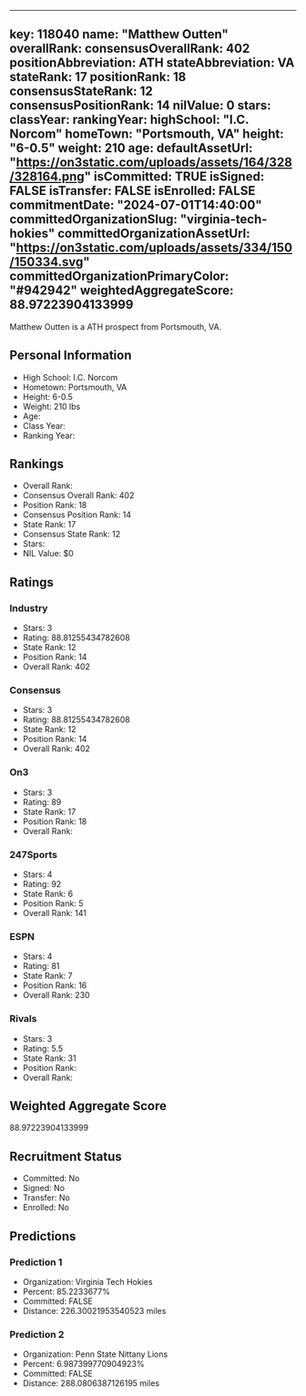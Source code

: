 ---
  key: 118040
  name: "Matthew Outten"
  overallRank: 
  consensusOverallRank: 402
  positionAbbreviation: ATH
  stateAbbreviation: VA
  stateRank: 17
  positionRank: 18
  consensusStateRank: 12
  consensusPositionRank: 14
  nilValue: 0
  stars: 
  classYear: 
  rankingYear: 
  highSchool: "I.C. Norcom"
  homeTown: "Portsmouth, VA"
  height: "6-0.5"
  weight: 210
  age: 
  defaultAssetUrl: "https://on3static.com/uploads/assets/164/328/328164.png"
  isCommitted: TRUE
  isSigned: FALSE
  isTransfer: FALSE
  isEnrolled: FALSE
  commitmentDate: "2024-07-01T14:40:00"
  committedOrganizationSlug: "virginia-tech-hokies"
  committedOrganizationAssetUrl: "https://on3static.com/uploads/assets/334/150/150334.svg"
  committedOrganizationPrimaryColor: "#942942"
  weightedAggregateScore: 88.97223904133999
  ---
  
  Matthew Outten is a ATH prospect from Portsmouth, VA.
  
  ## Personal Information
  - High School: I.C. Norcom
  - Hometown: Portsmouth, VA
  - Height: 6-0.5
  - Weight: 210 lbs
  - Age: 
  - Class Year: 
  - Ranking Year: 
  
  ## Rankings
  - Overall Rank: 
  - Consensus Overall Rank: 402
  - Position Rank: 18
  - Consensus Position Rank: 14
  - State Rank: 17
  - Consensus State Rank: 12
  - Stars: 
  - NIL Value: $0
  
  ## Ratings
  
  ### Industry
  - Stars: 3
  - Rating: 88.81255434782608
  - State Rank: 12
  - Position Rank: 14
  - Overall Rank: 402
  
  ### Consensus
  - Stars: 3
  - Rating: 88.81255434782608
  - State Rank: 12
  - Position Rank: 14
  - Overall Rank: 402
  
  ### On3
  - Stars: 3
  - Rating: 89
  - State Rank: 17
  - Position Rank: 18
  - Overall Rank: 
  
  ### 247Sports
  - Stars: 4
  - Rating: 92
  - State Rank: 6
  - Position Rank: 5
  - Overall Rank: 141
  
  ### ESPN
  - Stars: 4
  - Rating: 81
  - State Rank: 7
  - Position Rank: 16
  - Overall Rank: 230
  
  ### Rivals
  - Stars: 3
  - Rating: 5.5
  - State Rank: 31
  - Position Rank: 
  - Overall Rank: 
  
  ## Weighted Aggregate Score
  88.97223904133999
  
  ## Recruitment Status
  - Committed: No
  - Signed: No
  - Transfer: No
  - Enrolled: No
  
  
  
  ## Predictions
  
  ### Prediction 1
  - Organization: Virginia Tech Hokies
  - Percent: 85.2233677%
  - Committed: FALSE
  - Distance: 226.30021953540523 miles
  
  ### Prediction 2
  - Organization: Penn State Nittany Lions
  - Percent: 6.987399770904923%
  - Committed: FALSE
  - Distance: 288.0806387126195 miles
  